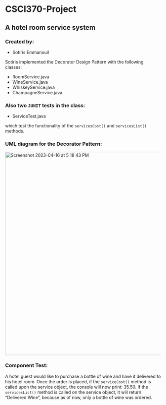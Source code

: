 # CSCI370-Project
## A hotel room service system

### Created by:
<ul>
<li>Sotiris Emmanouil</li>
</ul>

Sotiris implemented the Decorator Design Pattern with the following classes:

<ul>
<li> RoomService.java</li>
<li>WineService.java</li>
<li>WhiskeyService.java</li>
<li>ChampagneService.java</li>
</ul>

### Also two `JUNIT` tests in the class:
<ul>
<li>ServiceTest.java</li>
</ul>

which test the functionality of the ` servicesCost() ` and `servicesList()` methods.

### UML diagram for the Decorator Pattern:

<img width="656" alt="Screenshot 2023-04-16 at 5 18 43 PM" src="https://user-images.githubusercontent.com/108318635/232342744-ff19d977-f512-4434-99aa-e8da2b0efbf4.png">

### Component Test:
A hotel guest would like to purchase a bottle of wine and have it delivered to his hotel
room. Once the order is placed, if the `serviceCost()` method is called upon the service object, the
console will now print: 35.50. If the `servicesList()` method is called on the service object, it will
return “Delivered Wine”, because as of now, only a bottle of wine was ordered.


